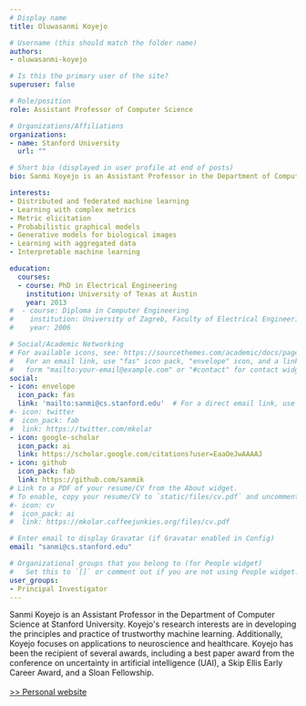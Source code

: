 ```yaml
---
# Display name
title: Oluwasanmi Koyejo

# Username (this should match the folder name)
authors:
- oluwasanmi-koyejo

# Is this the primary user of the site?
superuser: false

# Role/position
role: Assistant Professor of Computer Science

# Organizations/Affiliations
organizations:
- name: Stanford University
  url: ""

# Short bio (displayed in user profile at end of posts)
bio: Sanmi Koyejo is an Assistant Professor in the Department of Computer Science at Stanford University. Koyejo's research interests are in developing the principles and practice of trustworthy machine learning. Additionally, Koyejo focuses on applications to neuroscience and healthcare. 

interests:
- Distributed and federated machine learning
- Learning with complex metrics
- Metric elicitation
- Probabilistic graphical models
- Generative models for biological images
- Learning with aggregated data
- Interpretable machine learning

education:
  courses:
  - course: PhD in Electrical Engineering
    institution: University of Texas at Austin
    year: 2013
#  - course: Diploma in Computer Engineering
#    institution: University of Zagreb, Faculty of Electrical Engineering and Computing
#    year: 2006

# Social/Academic Networking
# For available icons, see: https://sourcethemes.com/academic/docs/page-builder/#icons
#   For an email link, use "fas" icon pack, "envelope" icon, and a link in the
#   form "mailto:your-email@example.com" or "#contact" for contact widget.
social:
- icon: envelope
  icon_pack: fas
  link: 'mailto:sanmi@cs.stanford.edu'  # For a direct email link, use "mailto:test@example.org".
#- icon: twitter
#  icon_pack: fab
#  link: https://twitter.com/mkolar
- icon: google-scholar
  icon_pack: ai
  link: https://scholar.google.com/citations?user=EaaOeJwAAAAJ
- icon: github
  icon_pack: fab
  link: https://github.com/sanmik
# Link to a PDF of your resume/CV from the About widget.
# To enable, copy your resume/CV to `static/files/cv.pdf` and uncomment the lines below.
#- icon: cv
#  icon_pack: ai
#  link: https://mkolar.coffeejunkies.org/files/cv.pdf

# Enter email to display Gravatar (if Gravatar enabled in Config)
email: "sanmi@cs.stanford.edu"

# Organizational groups that you belong to (for People widget)
#   Set this to `[]` or comment out if you are not using People widget.
user_groups:
- Principal Investigator
---
```


Sanmi Koyejo is an Assistant Professor in the Department of Computer Science at Stanford University. Koyejo's research interests are in developing the principles and practice of trustworthy machine learning. Additionally, Koyejo focuses on applications to neuroscience and healthcare. Koyejo has been the recipient of several awards, including a best paper award from the conference on uncertainty in artificial intelligence (UAI), a Skip Ellis Early Career Award, and a Sloan Fellowship.
\
\
[>> Personal website](https://cs.stanford.edu/~sanmi/)
